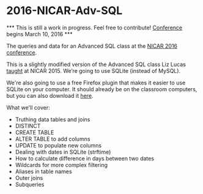 # 2016-NICAR-Adv-SQL

*** This is still a work in progress. Feel free to contribute! [Conference](http://ire.org/conferences/nicar2016/) begins March 10, 2016 ***

The queries and data for an Advanced SQL class at the [NICAR 2016 conference](ire.org/conferences/nicar2016/).


This is a slightly modified version of the Advanced SQL class Liz Lucas [taught](https://github.com/eklucas/NICAR-Adv-SQL) at NICAR 2015. 
We’re going to use SQLite (instead of MySQL).

We're also going to use a free Firefox plugin that makes it easier to use SQLite on your computer. It should already be on the classroom computers, but you can also download it [here](https://addons.mozilla.org/en-US/firefox/addon/sqlite-manager/).

What we'll cover:

* Truthing data tables and joins
* DISTINCT
* CREATE TABLE
* ALTER TABLE to add columns
* UPDATE to populate new columns
* Dealing with dates in SQLite (strftime)
* How to calculate difference in days between two dates
* Wildcards for more complex filtering
* Aliases in table names
* Outer joins
* Subqueries
